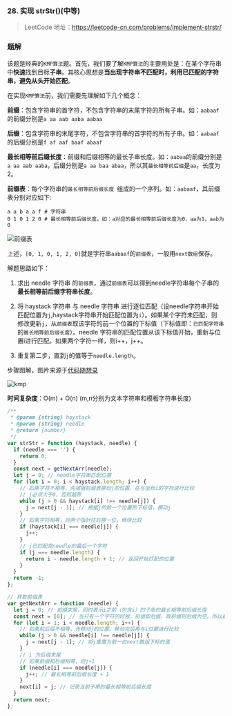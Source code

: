 ### 28. 实现 strStr()(中等)

> LeetCode 地址：https://leetcode-cn.com/problems/implement-strstr/

### 题解

该题是经典的`KMP算法`题。首先，我们要了解`KMP算法`的主要用处是：在某个字符串中**快速**找到目标**子串**。其核心思想是**当出现字符串不匹配时，利用已匹配的字符串，避免从头开始匹配**。

在实现`KMP算法`前，我们需要先理解如下几个概念：

**前缀**：包含字符串的首字符，不包含字符串的末尾字符的所有子串。如：`aabaaf`的前缀分别是`a aa aab aaba aabaa`

**后缀**：包含字符串的末尾字符，不包含字符串的首字符的所有子串。如：`aabaaf`的后缀分别是`f af aaf baaf abaaf`

**最长相等前后缀长度**：前缀和后缀相等的最长子串长度。如：`aabaa`的前缀分别是`a aa aab aaba`，后缀分别是`a aa baa abaa`，所以其`最长相等前后缀`是`aa`，长度为 2。

**前缀表**：每个字符串的`最长相等前后缀长度 `组成的一个序列。如：`aabaaf`，其前缀表分别对应如下:

```shell
a a b a a f # 字符串
0 1 0 1 2 0 # 最长相等前后缀长度。如：a对应的最长相等前后缀长度为0，aa为1，aab为0
```

![前缀表](https://raw.githubusercontent.com/kerwin-ly/Blog/master/assets/imgs/data-structure/kmp-prefix.png)


上述，`[0, 1, 0, 1, 2, 0]`就是字符串`aabaaf`的`前缀表`，一般用`next数组`保存。

解题思路如下：

1. 求出 needle 字符串 的`前缀表`，通过`前缀表`可以得到needle字符串每个子串的**最长相等前后缀字符串长度**。

2. 将 haystack 字符串 与 needle 字符串 进行逐位匹配（设needle字符串开始匹配位置为`j`,haystack字符串开始匹配位置为`i`）。如果某个字符未匹配，则 修改更新`j`，从`前缀表`取该字符的前一个位置的下标值（下标值即：`已匹配字符串`的`最长相等前后缀长度`）。needle 字符串的匹配位置从该下标值开始，重新与位置i进行匹配。如果两个字符一样，则i++，j++。

3. 重复第二步，直到`j`的值等于`needle.length`。

步骤图解，图片来源于[代码随想录](https://programmercarl.com/0028.%E5%AE%9E%E7%8E%B0strStr.html#%E5%85%B6%E4%BB%96%E8%AF%AD%E8%A8%80%E7%89%88%E6%9C%AC)

![kmp](https://raw.githubusercontent.com/kerwin-ly/Blog/master/assets/imgs/data-structure/kmp1.gif)

**时间复杂度**：O(m) + O(n) (m,n分别为文本字符串和模板字符串长度)

```js
/**
 * @param {string} haystack
 * @param {string} needle
 * @return {number}
 */
var strStr = function (haystack, needle) {
  if (needle === '') {
    return 0;
  }
  const next = getNextArr(needle);
  let j = 0; // needle字符串匹配位置
  for (let i = 0; i < haystack.length; i++) {
    // 如果字符不相等，先根据前缀表挪动j的位置，在与坐标i的字符进行比较
    // j必须大于0，否则越界
    while (j > 0 && haystack[i] !== needle[j]) {
      j = next[j - 1]; // 根据j的前一个位置的下标值，挪动j
    }
    // 如果字符相等，则两个指针往后挪一位，继续比较
    if (haystack[i] === needle[j]) {
      j++;
    }
    // j已匹配完needle的最后一个字符
    if (j === needle.length) {
      return i - needle.length + 1; // 返回开始匹配的位置
    }
  }
  return -1;
};

// 获取前缀表
var getNextArr = function (needle) {
  let j = 0; // 前缀末尾，同时表示i之前（包含i）的子串的最长相等前后缀长度
  const next = [0]; // 当只有一个字符的时候，前缀即后缀，取前缀则后缀为空。所以最长前后缀长度为0。
  for (let i = 1; i < needle.length; i++) {
    // 如果前后缀不相等，先移动j的位置。移动完后再与i位置进行比较
    while (j > 0 && needle[i] !== needle[j]) {
      j = next[j - 1]; // 将j重置为前一位next数组下标的值
    }
    // i 为后缀末尾
    // 如果前缀和后缀相等，则j+1
    if (needle[i] === needle[j]) {
      j++; // 最长相等前后缀长度 + 1
    }
    next[i] = j; // 记录当前子串的最长相等前后缀长度
  }
  return next;
};
```

